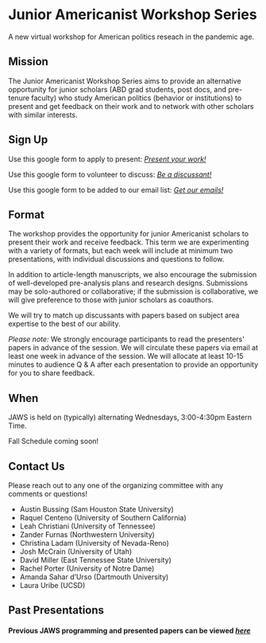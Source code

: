 # Junior Americanist Workshop Series
A new virtual workshop for American politics reseach in the pandemic age.

## Mission
The Junior Americanist Workshop Series aims to provide an alternative opportunity for junior scholars (ABD grad students, post docs, and pre-tenure faculty) who study American politics (behavior or institutions) to present and get feedback on their work and to network with other scholars with similar interests.

## Sign Up
Use this google form to apply to present: [*Present your work!*](https://docs.google.com/forms/d/e/1FAIpQLSejsKbECl1Yf8WYBRXoTBYrARAjcDI_mh8BEzoQ1FeL0qD0Ww/viewform)

Use this google form to volunteer to discuss: [*Be a discussant!*](https://docs.google.com/forms/d/e/1FAIpQLSejsKbECl1Yf8WYBRXoTBYrARAjcDI_mh8BEzoQ1FeL0qD0Ww/viewform)

Use this google form to be added to our email list: [*Get our emails!*](https://docs.google.com/forms/d/e/1FAIpQLSejsKbECl1Yf8WYBRXoTBYrARAjcDI_mh8BEzoQ1FeL0qD0Ww/viewform)

## Format
The workshop provides the opportunity for junior Americanist scholars to present their work and receive feedback. This term we are experimenting with a variety of formats, but each week will include at minimum two presentations, with individual discussions and questions to follow.

In addition to article-length manuscripts, we also encourage the submission of well-developed pre-analysis plans and research designs.  Submissions may be solo-authored or collaborative; if the submission is collaborative, we will give preference to those with junior scholars as coauthors.

We will try to match up discussants with papers based on subject area expertise to the best of our ability.


*Please note:* We strongly encourage participants to read the presenters' papers in advance of the session.  We will circulate these papers via email at least one week in advance of the session.  We will allocate at least 10-15 minutes to audience Q & A after each presentation to provide an opportunity for you to share feedback.


## When
JAWS is held on (typically) alternating Wednesdays, 3:00-4:30pm Eastern Time.

Fall Schedule coming soon!

## Contact Us
Please reach out to any one of the organizing committee with any comments or questions!

- Austin Bussing (Sam Houston State University)
- Raquel Centeno (University of Southern California)
- Leah Christiani (University of Tennessee)
- Zander Furnas (Northwestern University)
- Christina Ladam (University of Nevada-Reno)
- Josh McCrain (University of Utah)
- David Miller (East Tennessee State University)
- Rachel Porter (University of Notre Dame)
- Amanda Sahar d’Urso (Dartmouth University)
- Laura Uribe (UCSD) 
 

## Past Presentations 

#### Previous JAWS programming and presented papers can be viewed [*here*](/previous)



